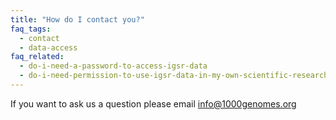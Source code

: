 ```yaml
---
title: "How do I contact you?"
faq_tags:
  - contact
  - data-access
faq_related:
  - do-i-need-a-password-to-access-igsr-data
  - do-i-need-permission-to-use-igsr-data-in-my-own-scientific-research
---
```

                    
If you want to ask us a question please email [info@1000genomes.org](mailto:info@1000genomes.org)
